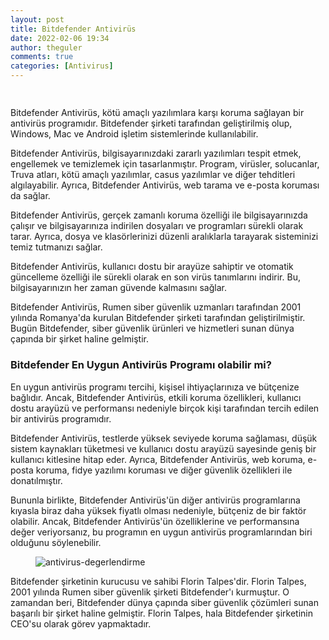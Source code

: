 ```yaml
---
layout: post
title: Bitdefender Antivirüs
date: 2022-02-06 19:34
author: theguler
comments: true
categories: [Antivirus]
---
```


<!-- wp:image {"id":9057,"sizeSlug":"large","linkDestination":"none"} -->
<figure class="wp-block-image size-large"><img src="https://bitdefender.com.tr/wp-content/uploads/2019/05/anasayfa-banner.jpg?w=495" alt="" class="wp-image-9057" /></figure>
<!-- /wp:image -->

<!-- wp:heading {"anchor":"avantajlari"} -->
<h2 class="wp-block-heading" id="avantajlari"> </h2>
<!-- /wp:heading -->

<!-- wp:paragraph -->
<p>Bitdefender Antivirüs, kötü amaçlı yazılımlara karşı koruma sağlayan bir antivirüs programıdır. Bitdefender şirketi tarafından geliştirilmiş olup, Windows, Mac ve Android işletim sistemlerinde kullanılabilir.</p>
<!-- /wp:paragraph -->

<!-- wp:paragraph -->
<p>Bitdefender Antivirüs, bilgisayarınızdaki zararlı yazılımları tespit etmek, engellemek ve temizlemek için tasarlanmıştır. Program, virüsler, solucanlar, Truva atları, kötü amaçlı yazılımlar, casus yazılımlar ve diğer tehditleri algılayabilir. Ayrıca, Bitdefender Antivirüs, web tarama ve e-posta koruması da sağlar.</p>
<!-- /wp:paragraph -->

<!-- wp:paragraph -->
<p>Bitdefender Antivirüs, gerçek zamanlı koruma özelliği ile bilgisayarınızda çalışır ve bilgisayarınıza indirilen dosyaları ve programları sürekli olarak tarar. Ayrıca, dosya ve klasörlerinizi düzenli aralıklarla tarayarak sisteminizi temiz tutmanızı sağlar.</p>
<!-- /wp:paragraph -->

<!-- wp:paragraph -->
<p>Bitdefender Antivirüs, kullanıcı dostu bir arayüze sahiptir ve otomatik güncelleme özelliği ile sürekli olarak en son virüs tanımlarını indirir. Bu, bilgisayarınızın her zaman güvende kalmasını sağlar.</p>
<!-- /wp:paragraph -->

<!-- wp:paragraph -->
<p>Bitdefender Antivirüs, Rumen siber güvenlik uzmanları tarafından 2001 yılında Romanya'da kurulan Bitdefender şirketi tarafından geliştirilmiştir. Bugün Bitdefender, siber güvenlik ürünleri ve hizmetleri sunan dünya çapında bir şirket haline gelmiştir.</p>
<!-- /wp:paragraph -->

<!-- wp:heading {"level":3,"anchor":"en-uygun-antivirus-programi"} -->
<h3 class="wp-block-heading" id="en-uygun-antivirus-programi">Bitdefender En Uygun Antivirüs Programı olabilir mi?</h3>
<!-- /wp:heading -->

<!-- wp:paragraph -->
<p>En uygun antivirüs programı tercihi, kişisel ihtiyaçlarınıza ve bütçenize bağlıdır. Ancak, Bitdefender Antivirüs, etkili koruma özellikleri, kullanıcı dostu arayüzü ve performansı nedeniyle birçok kişi tarafından tercih edilen bir antivirüs programıdır.</p>
<!-- /wp:paragraph -->

<!-- wp:paragraph -->
<p>Bitdefender Antivirüs, testlerde yüksek seviyede koruma sağlaması, düşük sistem kaynakları tüketmesi ve kullanıcı dostu arayüzü sayesinde geniş bir kullanıcı kitlesine hitap eder. Ayrıca, Bitdefender Antivirüs, web koruma, e-posta koruma, fidye yazılımı koruması ve diğer güvenlik özellikleri ile donatılmıştır.</p>
<!-- /wp:paragraph -->

<!-- wp:paragraph -->
<p>Bununla birlikte, Bitdefender Antivirüs'ün diğer antivirüs programlarına kıyasla biraz daha yüksek fiyatlı olması nedeniyle, bütçeniz de bir faktör olabilir. Ancak, Bitdefender Antivirüs'ün özelliklerine ve performansına değer veriyorsanız, bu programın en uygun antivirüs programlarından biri olduğunu söylenebilir.</p>
<!-- /wp:paragraph -->

<!-- wp:image {"align":"center","id":175960} -->
<figure class="wp-block-image aligncenter"><img src="https://bitdefender.com.tr/wp-content/uploads/2021/06/bitdefender-antivirus-secenekleri-1024x615.jpg" alt="antivirus-degerlendirme" class="wp-image-175960" /></figure>
<!-- /wp:image -->

<!-- wp:paragraph -->
<p>Bitdefender şirketinin kurucusu ve sahibi Florin Talpes'dir. Florin Talpes, 2001 yılında Rumen siber güvenlik şirketi Bitdefender'ı kurmuştur. O zamandan beri, Bitdefender dünya çapında siber güvenlik çözümleri sunan başarılı bir şirket haline gelmiştir. Florin Talpes, hala Bitdefender şirketinin CEO'su olarak görev yapmaktadır.</p>
<!-- /wp:paragraph -->
